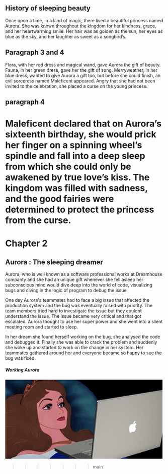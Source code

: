 ## History of sleeping beauty

Once upon a time, in a land of magic, there lived a beautiful princess named Aurora. She was known throughout the kingdom for her kindness, grace, and her heartwarming smile. Her hair was as golden as the sun, her eyes as blue as the sky, and her laughter as sweet as a songbird’s.
## Paragraph 3 and 4
Flora, with her red dress and magical wand, gave Aurora the gift of beauty. Fauna, in her green dress, gave her the gift of song. Merryweather, in her blue dress, wanted to give Aurora a gift too, but before she could finish, an evil sorceress named Maleficent appeared. Angry that she had not been invited to the celebration, she placed a curse on the young princess.

## paragraph 4
Maleficent declared that on Aurora’s sixteenth birthday, she would prick her finger on a spinning wheel’s spindle and fall into a deep sleep from which she could only be awakened by true love’s kiss. The kingdom was filled with sadness, and the good fairies were determined to protect the princess from the curse.
=======
# Chapter 2

## Aurora : The sleeping dreamer

Aurora, who is well known as a software professional works at Dreamhouse companty and she had an unique gift whenever she fell asleep her subconscious mind would dive deep into the world of code, visualizing bugs and diving in the logic of program to debug the issue. 

One day Aurora's teammates had to face a big issue that affected the production system and the bug was eventually raised with priority. The team members tried hard to investigate the issue but they couldnt understand the issue. The issue became very critical and that got escalated. Aurora thought to use her super power and she went into a slient meeting room and started to sleep. 

In her dream she found herself working on the bug, she analysed the code and debugged it. Finally she was able to crack the problem and suddenly she woke up and started to work on the change in her system. Her teammates gathered around her and everyone became so happy to see the bug was fixed.

##### Working Aurora

![Working Aurora](./images/working_sleeping_beauty.gif)
>>>>>>> main

